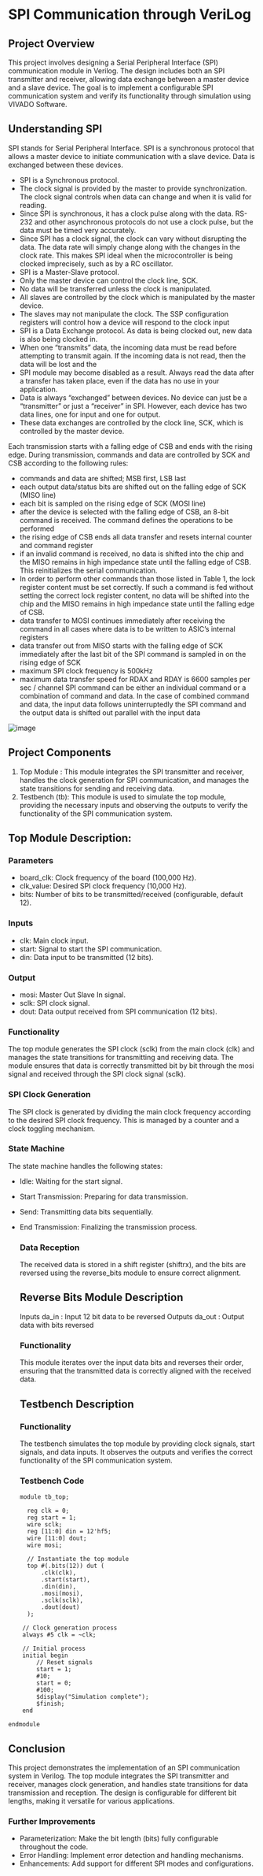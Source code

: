 # SPI Communication through VeriLog

## Project Overview
This project involves designing a Serial Peripheral Interface (SPI) communication module in Verilog. The design includes both an SPI transmitter and receiver, allowing data exchange between a master device and a slave device. The goal is to implement a configurable SPI communication system and verify its functionality through simulation using VIVADO Software.

## Understanding SPI
SPI stands for Serial Peripheral Interface.
SPI is a synchronous protocol that allows a master device to initiate communication 
with a slave device.  Data is exchanged between these devices.

 - SPI is a Synchronous protocol.
 - The clock signal is provided by the master to provide synchronization.  The clock 
    signal controls when data can change and when it is valid for reading.
 - Since SPI is synchronous, it has a clock pulse along with the data.  RS-232 and other 
  asynchronous protocols do not use a clock pulse, but the data must be timed very 
  accurately.  
 - Since SPI has a clock signal, the clock can vary without disrupting the data.  The 
data rate will simply change along with the changes in the clock rate.  This makes 
SPI ideal when the microcontroller is being clocked imprecisely, such as by a RC 
oscillator.
- SPI is a Master-Slave protocol.
- Only the master device can control the clock line, SCK.
- No data will be transferred unless the clock is manipulated.
- All slaves are controlled by the clock which is manipulated by the master device.
- The slaves may not manipulate the clock.  The SSP configuration registers will 
  control how a device will respond to the clock input
- SPI is a Data Exchange protocol.  As data is being clocked out, new data is also 
being clocked in.
- When one “transmits” data, the incoming data must be read before attempting to 
transmit again.  If the incoming data is not read, then the data will be lost and the 
- SPI module may become disabled as a result.  Always read the data after a transfer 
has taken place, even if the data has no use in your application.
- Data is always “exchanged” between devices.  No device can just be a “transmitter” 
or just a “receiver” in SPI.  However, each device has two data lines, one for input 
and one for output.  
- These data exchanges are controlled by the clock line, SCK, which is controlled by 
the master device.

Each transmission starts with a falling edge of CSB and ends with the 
rising edge. During transmission, commands and data are controlled by 
SCK and CSB according to the following rules: 
- commands and data are shifted; MSB first, LSB last 
- each output data/status bits are shifted out on the falling edge of SCK (MISO line) 
- each bit is sampled on the rising edge of SCK (MOSI line) 
- after the device is selected with the falling edge of CSB, an 8-bit command is received. The command 
defines the operations to be performed 
- the rising edge of CSB ends all data transfer and resets internal counter and command register 
- if an invalid command is received, no data is shifted into the chip and the MISO remains in high 
impedance state until the falling edge of CSB. This reinitializes the serial communication. 
- In order to perform other commands than those listed in Table 1, the lock register content must be set 
correctly. If such a command is fed without setting the correct lock register content, no data will be 
shifted into the chip and the MISO remains in high impedance state until the falling edge of CSB. 
- data transfer to MOSI continues immediately after receiving the command in all cases where data is to 
be written to ASIC’s internal registers 
- data transfer out from MISO starts with the falling edge of SCK immediately after the last bit of the SPI 
command is sampled in on the rising edge of SCK 
- maximum SPI clock frequency is 500kHz  
- maximum data transfer speed for RDAX and RDAY is 6600 samples per sec / channel 
SPI command can be either an individual command or a combination of command and data. In the case of 
combined command and data, the input data follows uninterruptedly the SPI command and the output data is 
shifted out parallel with the input data


![image](https://github.com/user-attachments/assets/a347c903-bd5e-42e7-9437-99e5b1fc7ec3)


## Project Components
  1. Top Module : This module integrates the SPI transmitter and receiver, handles the clock generation for SPI communication, and manages the state transitions for sending and receiving data.
  2. Testbench (tb): This module is used to simulate the top module, providing the necessary inputs and observing the outputs to verify the functionality of the SPI communication system.

## Top Module Description:
  ### Parameters
  - board_clk: Clock frequency of the board (100,000 Hz).
  - clk_value: Desired SPI clock frequency (10,000 Hz).
  - bits: Number of bits to be transmitted/received (configurable, default 12).
  
  ### Inputs
  - clk: Main clock input.
  - start: Signal to start the SPI communication.
  - din: Data input to be transmitted (12 bits).

  ### Output
  - mosi: Master Out Slave In signal.
  - sclk: SPI clock signal.
  - dout: Data output received from SPI communication (12 bits).

  ### Functionality
  The top module generates the SPI clock (sclk) from the main clock (clk) and manages the state transitions for transmitting and receiving data. The module ensures that data is correctly transmitted bit by     bit through the mosi signal and received through the SPI clock signal (sclk).

  ### SPI Clock Generation
  The SPI clock is generated by dividing the main clock frequency according to the desired SPI clock frequency. This is managed by a counter and a clock toggling mechanism.

  ### State Machine
  The state machine handles the following states:
- Idle: Waiting for the start signal.
- Start Transmission: Preparing for data transmission.
- Send: Transmitting data bits sequentially.
- End Transmission: Finalizing the transmission process.

  ### Data Reception
  The received data is stored in a shift register (shiftrx), and the bits are reversed using the reverse_bits module to ensure correct alignment.

  ## Reverse Bits Module Description
  Inputs da_in : Input 12 bit data to be reversed
  Outputs da_out : Output data with bits reversed

  ### Functionality
  This module iterates over the input data bits and reverses their order, ensuring that the transmitted data is correctly aligned with the received data.

  ## Testbench Description
  ### Functionality
  The testbench simulates the top module by providing clock signals, start signals, and data inputs. It observes the outputs and verifies the correct functionality of the SPI communication system.

  ### Testbench Code
  ```
  module tb_top;

    reg clk = 0;
    reg start = 1;
    wire sclk;
    reg [11:0] din = 12'hf5;
    wire [11:0] dout;
    wire mosi;

    // Instantiate the top module
    top #(.bits(12)) dut (
        .clk(clk),
        .start(start),
        .din(din),
        .mosi(mosi),
        .sclk(sclk),
        .dout(dout)
    );
```
    // Clock generation process
    always #5 clk = ~clk;

    // Initial process
    initial begin
        // Reset signals
        start = 1;
        #10;
        start = 0;
        #100;
        $display("Simulation complete");
        $finish;
    end

endmodule 
```

## Conclusion
This project demonstrates the implementation of an SPI communication system in Verilog. The top module integrates the SPI transmitter and receiver, manages clock generation, and handles state transitions for data transmission and reception. The design is configurable for different bit lengths, making it versatile for various applications.

### Further Improvements
- Parameterization: Make the bit length (bits) fully configurable throughout the code.
- Error Handling: Implement error detection and handling mechanisms.
- Enhancements: Add support for different SPI modes and configurations.



  
